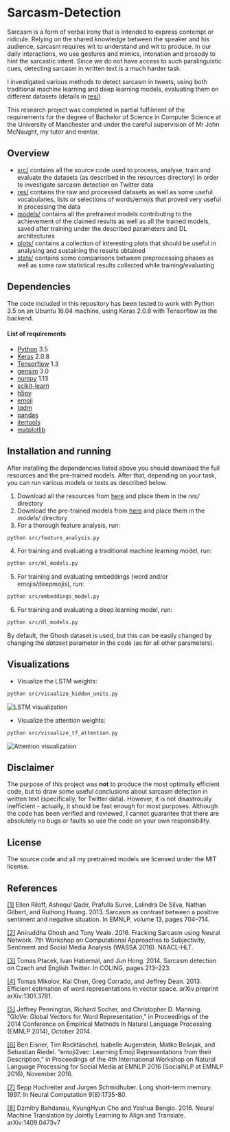 # Sarcasm-Detection

Sarcasm is a form of verbal irony that is intended to express contempt or ridicule. Relying on the shared knowledge between the speaker and his audience, sarcasm requires wit to understand and wit to produce. In our daily interactions, we use gestures and mimics, intonation and prosody to hint the sarcastic intent. Since we do not have access to such paralinguistic cues, detecting sarcasm in written text is a much harder task.

I investigated various methods to detect sarcasm in tweets, using both traditional machine learning and deep learning models, evaluating them on different datasets (details in [res/](res)).

This research project was completed in partial fulfilment of the requirements for the degree of Bachelor of Science in Computer Science at the University of Manchester and under the careful supervision of Mr John McNaught, my tutor and mentor.

## Overview
* [src/](src) contains all the source code used to process, analyse, train and evaluate the datasets (as described in the resources directory) in order to investigate sarcasm detection on Twitter data
* [res/](res) contains the raw and processed datasets as well as some useful vocabularies, lists or selections of words/emojis that proved very useful in processing the data
* [models/](models) contains all the pretrained models contributing to the achievement of the claimed results as well as all the trained models, saved after training under the described parameters and DL architectures
* [plots/](plots) contains a collection of interesting plots that should be useful in analysing and sustaining the results obtained
* [stats/](stats) contains some comparisons between preprocessing phases as well as some raw statistical results collected while training/evaluating

## Dependencies

The code included in this repository has been tested to work with Python 3.5 on an Ubuntu 16.04 machine, using Keras 2.0.8 with Tensorflow as the backend.

#### List of requirements
* [Python](https://www.python.org/downloads/) 3.5
* [Keras](https://github.com/fchollet/keras) 2.0.8
* [Tensorflow](https://www.tensorflow.org/install/) 1.3
* [gensim](https://github.com/RaRe-Technologies/gensim) 3.0
* [numpy](https://github.com/numpy/numpy) 1.13
* [scikit-learn](https://github.com/scikit-learn/scikit-learn)
* [h5py](https://github.com/h5py/h5py)
* [emoji](https://github.com/carpedm20/emoji)
* [tqdm](https://github.com/tqdm/tqdm)
* [pandas](https://github.com/pandas-dev/pandas)
* [itertools](https://pypi.python.org/pypi/more-itertools) 
* [matplotlib](https://github.com/matplotlib/matplotlib)

## Installation and running

After installing the dependencies listed above you should download the full resources and the pre-trained models. After that, depending on your task, you can run various models or tests as described below.

1. Download all the resources from [here](https://drive.google.com/open?id=1AcGulyTXcrsn6hStefD3M0MNrzkxV_1n) and place them in the *res/* directory
2. Download the pre-trained models from [here](https://drive.google.com/open?id=1ss9-4LEzuKC-p1s0lLa0XVu2_ERM-ynL) and place them in the *models/* directory
3. For a thorough feature analysis, run:
```bash
python src/feature_analysis.py
```
4. For training and evaluating a traditional machine learning model, run:
```bash
python src/ml_models.py
```
5. For training and evaluating embeddings (word and/or emojis/deepmojis), run:
```bash
python src/embeddings_model.py
```
6. For training and evaluating a deep learning model, run:
```bash
python src/dl_models.py
```

By default, the Ghosh dataset is used, but this can be easily changed by changing the *dataset* parameter in the code (as for all other parameters).

## Visualizations
* Visualize the LSTM weights:
```bash
python src/visualize_hidden_units.py
```
![LSTM visualization](../images/lstm_vis.png)

* Visualize the attention weights:
```bash
python src/visualize_tf_attention.py
```

![Attention visualization](../images/attention_vis.png)


## Disclaimer

The purpose of this project was **not** to produce the most optimally efficient code, but to draw some useful conclusions about sarcasm detection in written text (specifically, for Twitter data). However, it is not disastrously inefficient - actually, it should be fast enough for most purposes. Although the code has been verified and reviewed, I cannot guarantee that there are absolutely no bugs or faults so use the code on your own responsibility.

## License

The source code and all my pretrained models are licensed under the MIT license.

## References

[[1]](http://www.cs.utah.edu/~riloff/pdfs/official-emnlp13-sarcasm.pdf) Ellen Riloff, Ashequl Qadir, Prafulla Surve, Lalindra De Silva, Nathan Gilbert, and Ruihong Huang. 2013. Sarcasm as contrast between a positive sentiment and negative situation. In EMNLP, volume 13, pages 704–714.

[[2]](http://www.aclweb.org/anthology/W16-0425) Aniruddha Ghosh and Tony Veale. 2016. Fracking Sarcasm using Neural Network. 7th Workshop on Computational Approaches to Subjectivity, Sentiment and Social Media Analysis (WASSA 2016). NAACL-HLT.

[[3]](https://pdfs.semanticscholar.org/0c27/64756299a82659605b132aef9159f61a4171.pdf) Tomas Ptacek, Ivan Habernal, and Jun Hong. 2014. Sarcasm detection on Czech and English Twitter. In COLING, pages 213–223.

[[4]](https://arxiv.org/pdf/1301.3781.pdf) Tomas Mikolov, Kai Chen, Greg Corrado, and Jeffrey Dean. 2013. Efficient estimation of word representations in vector space. arXiv preprint arXiv:1301.3781.

[[5]](http://nlp.stanford.edu/pubs/glove.pdf) Jeffrey Pennington, Richard Socher, and Christopher D. Manning. "GloVe: Global Vectors for Word Representation," in Proceedings of the 2014 Conference on Empirical Methods In Natural Language Processing (EMNLP 2014), October 2014.

[[6]](https://arxiv.org/abs/1609.08359) Ben Eisner, Tim Rocktäschel, Isabelle Augenstein, Matko Bošnjak, and Sebastian Riedel. “emoji2vec: Learning Emoji Representations from their Description,” in Proceedings of the 4th International Workshop on Natural Language Processing for Social Media at EMNLP 2016 (SocialNLP at EMNLP 2016), November 2016.

[[7]](http://www.bioinf.jku.at/publications/older/2604.pdf) Sepp Hochreiter and Jurgen Schmidhuber. Long short-term memory. 1997. In Neural Computation 9(8):1735-80.

[[8]](https://arxiv.org/pdf/1409.0473.pdf) Dzmitry Bahdanau, KyungHyun Cho and Yoshua Bengio. 2016. Neural Machine Translation by Jointly Learning to Align and Translate. arXiv:1409.0473v7
